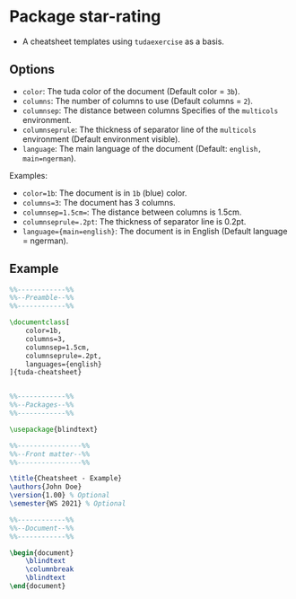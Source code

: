 # Package star-rating

- A cheatsheet templates using `tudaexercise` as a basis.

## Options

- `color`: The tuda color of the document (Default color = `3b`).
- `columns`: The number of columns to use (Default columns = `2`).
- `columnsep`: The distance between columns Specifies of the `multicols` environment.
- `columnseprule`: The thickness of separator line of the `multicols` environment (Default
  environment visible).
- `language`: The main language of the document (Default: `english, main=ngerman`).

Examples:
- `color=1b`: The document is in `1b` (blue) color.
- `columns=3`: The document has 3 columns.
- `columnsep=1.5cm=`: The distance between columns is 1.5cm.
- `columnseprule=.2pt`: The thickness of separator line is 0.2pt.
- `language={main=english}`: The document is in English (Default language = ngerman).

## Example

```tex
%%------------%%
%%--Preamble--%%
%%------------%%

\documentclass[
	color=1b,
	columns=3,
	columnsep=1.5cm,
	columnseprule=.2pt,
	languages={english}
]{tuda-cheatsheet}


%%------------%%
%%--Packages--%%
%%------------%%

\usepackage{blindtext}

%%----------------%%
%%--Front matter--%%
%%----------------%%

\title{Cheatsheet - Example}
\authors{John Doe}
\version{1.00} % Optional
\semester{WS 2021} % Optional

%%------------%%
%%--Document--%%
%%------------%%

\begin{document}
    \blindtext
    \columnbreak
    \blindtext
\end{document}
```
